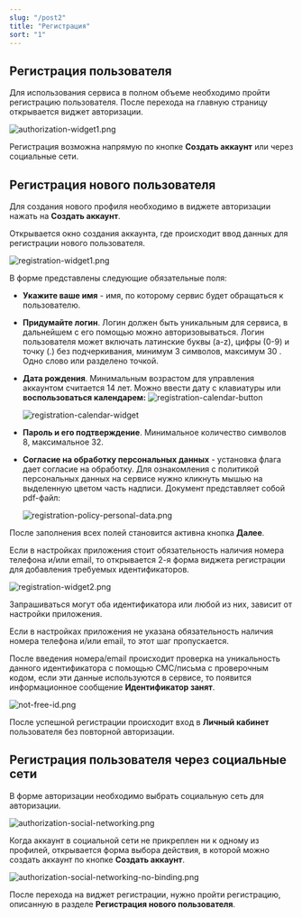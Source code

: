 ```yaml
---
slug: "/post2"
title: "Регистрация"
sort: "1"
---
```


## Регистрация пользователя

Для использования сервиса в полном объеме необходимо пройти регистрацию пользователя. После перехода на главную страницу открывается виджет авторизации.

 ![authorization-widget1.png](./images/authorization-widget1.png "Виджет авторизации")

Регистрация возможна напрямую по кнопке **Создать аккаунт** или через социальные сети.

## Регистрация нового пользователя

Для создания нового профиля необходимо в виджете авторизации нажать на **Создать аккаунт**. 

Открывается окно cоздания аккаунта, где происходит ввод данных для регистрации нового пользователя.

![registration-widget1.png](./images/registration-widget1.png "Виджет регистрации (форма №1)") 

В форме представлены следующие обязательные поля:

- **Укажите ваше имя** - имя, по которому сервис будет обращаться к пользователю.
- **Придумайте логин**. Логин должен быть уникальным для сервиса, в дальнейшем с его помощью можно авторизовываться.  Логин пользователя может включать латинские буквы (a-z), цифры (0-9) и точку (.) без подчеркивания, минимум 3 символов, максимум 30 . Одно слово или разделено точкой. 
- **Дата рождения**. Минимальным возрастом для управления аккаунтом считается 14 лет. Можно ввести дату с клавиатуры или **воспользоваться календарем:** 
  ![registration-calendar-button](./images/registration-calendar-button.png "Кнопка календарь")

  ![registration-calendar-widget](./images/registration-calendar-widget.png "Виджет календаря")

- **Пароль и его подтверждение**. Минимальное количество символов 8, максимальное 32.
- **Согласие на обработку персональных данных** - установка флага дает согласие на обработку. Для ознакомления с  политикой персональных данных на сервисе нужно кликнуть мышью на выделенную цветом часть надписи. Документ представляет собой pdf-файл:
  
  ![registration-policy-personal-data.png](./images/registration-policy-personal-data.png "Политика обработки персональных данных")

После заполнения всех полей становится активна кнопка **Далее**.  

Если в настройках приложения стоит обязательность наличия номера телефона и/или email, то открывается 2-я форма виджета регистрации для добавления требуемых идентификаторов.

![registration-widget2.png](./images/registration-widget2.png "Виджет регистрации (форма №2)")

Запрашиваться могут оба идентификатора или любой из них, зависит от настройки приложения. 

Если в настройках приложения не указана обязательность наличия номера телефона и/или email, то этот шаг пропускается.

После введения номера/email происходит проверка на уникальность данного идентификатора с помощью СМС/письма c проверочным кодом, если эти данные используются в сервисе, то появится информационное сообщение **Идентификатор занят**.

![not-free-id.png](./images/not-free-id.png "Информационное сообщение при введении занятого идентификатора") 

После успешной регистрации происходит вход в **Личный кабинет** пользователя без повторной авторизации. 

## Регистрация пользователя через социальные сети

В форме авторизации необходимо выбрать социальную сеть для авторизации. 

![authorization-social-networking.png](./images/authorization-social-networking.png "Раздел виджета авторизация по социальным сетям")

Когда аккаунт в социальной сети не прикреплен ни к одному из профилей, открывается форма выбора действия, в которой можно создать аккаунт по кнопке **Создать аккаунт**. 

![authorization-social-networking-no-binding.png](./images/authorization-social-networking-no-binding.png "Окно выбора действий с социальной сетью") 

После перехода на виджет регистрации, нужно пройти регистрацию, описанную в разделе **Регистрация нового пользователя**. 